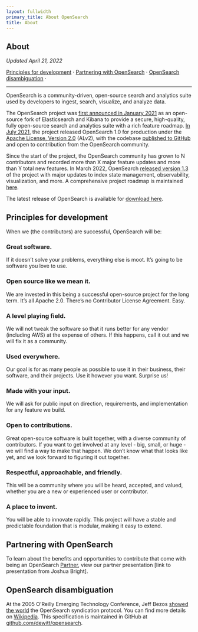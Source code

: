 ```yaml
---
layout: fullwidth
primary_title: About OpenSearch
title: About
---
```


## About
_Updated April 21, 2022_

[Principles for development](#principles-for-development) &middot; [Partnering with OpenSearch](#partnering-with-opensearch) &middot; [OpenSearch disambiguation](#opensearch-disambiguation) &middot;

---

OpenSearch is a community-driven, open-source search and analytics suite used by developers to ingest, search, visualize, and analyze data.
 
The OpenSearch project was [first announced in January 2021](https://aws.amazon.com/blogs/opensource/stepping-up-for-a-truly-open-source-elasticsearch/) as an open-source fork of Elasticsearch and Kibana to provide a secure, high-quality, fully open-source search and analytics suite with a rich feature roadmap. [In July 2021](https://opensearch.org/blog/updates/2021/07/opensearch-general-availability-announcement/), the project released OpenSearch 1.0 for production under the [Apache License, Version 2.0](https://www.apache.org/licenses/LICENSE-2.0) (ALv2), with the codebase [published to GitHub](https://github.com/opensearch-project) and open to contribution from the OpenSearch community.
 
Since the start of the project, the OpenSearch community has grown to N contributors and recorded more than X major feature updates and more than Y total new features. In March 2022, OpenSearch [released version 1.3](https://opensearch.org/blog/releases/2022/03/launch-announcement-1-3-0/) of the project with major updates to index state management, observability, visualization, and more. A comprehensive project roadmap is maintained [here](https://github.com/orgs/opensearch-project/projects/1).
 
The latest release of OpenSearch is available for [download here](https://opensearch.org/downloads.html).
 
## Principles for development ##

When we (the contributors) are successful, OpenSearch will be:
 
### Great software. ###
If it doesn’t solve your problems, everything else is moot. It’s going to be software you love to use.
 
### Open source like we mean it. ###
We are invested in this being a successful open-source project for the long term. It’s all Apache 2.0. There’s no Contributor License Agreement. Easy.
 
### A level playing field. ###
We will not tweak the software so that it runs better for any vendor (including AWS) at the expense of others. If this happens, call it out and we will fix it as a community.
 
### Used everywhere. ###
Our goal is for as many people as possible to use it in their business, their software, and their projects. Use it however you want. Surprise us!
 
### Made with your input. ###
We will ask for public input on direction, requirements, and implementation for any feature we build.
 
### Open to contributions. ###
Great open-source software is built together, with a diverse community of contributors. If you want to get involved at any level - big, small, or huge - we will find a way to make that happen. We don’t know what that looks like yet, and we look forward to figuring it out together.
 
### Respectful, approachable, and friendly. ###
This will be a community where you will be heard, accepted, and valued, whether you are a new or experienced user or contributor.
 
### A place to invent. ###
You will be able to innovate rapidly. This project will have a stable and predictable foundation that is modular, making it easy to extend.
 
## Partnering with OpenSearch ##
To learn about the benefits and opportunities to contribute that come with being an OpenSearch [Partner](https://opensearch.org/partners/), view our partner presentation [link to presentation from Joshua Bright].

## OpenSearch disambiguation ##
At the 2005 O’Reilly Emerging Technology Conference, Jeff Bezos [showed the world](https://www.technologyreview.com/2005/03/15/231423/jeff-bezos-unveils-vertical-search-live-from-the-oreilly-e-tech-conference/) the OpenSearch syndication protocol. You can find more details on [Wikipedia](https://en.wikipedia.org/wiki/OpenSearch). This specification is maintained in GitHub at [github.com/dewitt/opensearch](http://github.com/dewitt/opensearch).


<br />

